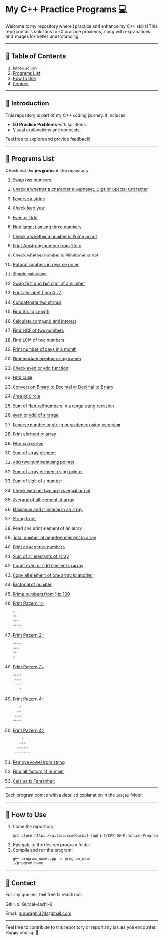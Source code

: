 # My C++ Practice Programs 💻

Welcome to my repository where I practice and enhance my C++ skills! This repo contains solutions to 50 practice problems, along with explanations and images for better understanding.

---

## 📜 Table of Contents
1. [Introduction](#introduction)
2. [Programs List](#programs-list)
3. [How to Use](#how-to-use)
4. [Contact](#-contact)

---

## 🔰 Introduction
This repository is part of my C++ coding journey. It includes:
- **50 Practice Problems** with solutions.
- Visual explanations and concepts.

Feel free to explore and provide feedback!

---

## 📝 Programs List
Check out the **programs** in the repository:

1. [Swap two numbers](https://github.com/Gurpal-saghi-9/CPP-50-Practice-Programs/tree/main/01.%20Swap%20two%20numbers) 
2. [Check a whether a character is Alphabet, Digit or Special Character](https://github.com/Gurpal-saghi-9/CPP-50-Practice-Programs/tree/main/02.%20Check%20a%20character%20is%20alpha%2C%20dig%2C%20special%20char)
3. [Reverse a string](https://github.com/Gurpal-saghi-9/CPP-50-Practice-Programs/tree/main/03.%20Reverse%20a%20String)
4. [Check leep year]()
5. [Even or Odd]()
6. [Find largest among three numbers]()
7. [Check a whether a number is Prime or not]()
8. [Print Amstrong number from 1 to n]()
9. [Check whether number is Plindrome or not]()
10. [Natural numbers in reverse order]()
11. [Simple calculator]()
12. [Swap first and last digit of a number]()
13. [Print alphabet from A t Z]()
14. [Concatenate two strings]()
15. [Find String Length]()
16. [Calculate compund and interest]()
17. [Find HCF of two numbers]()
18. [Find LCM of two numbers]()
19. [Print number of days in a month]()
20. [Find maxium number using switch]()
21. [Check even or odd function]()
22. [Find cube]()
23. [Conversion Binary to Decimal or Decimal to Binary]()
24. [Area of Circle]()
25. [Sum of Naturall numbers in a range using recusion]()
26. [even or odd of a range]()
27. [Reverse number or string or sentence using recursion]()
28. [Print element of array]()
29. [Fibonaci series]()
30. [Sum of array element]()
31. [Add two numbersusing pointer]()
32. [Sum of array element using pointer]()
33. [Sum of digit of a number]()
34. [Check wetcher two arrays equal or not]()
35. [Average of all element of array]()
36. [Maximum and minimum in an array]()
37. [String to int]()
38. [Read and print element of an array]()
39. [Total number of negetive element in array]()
40. [Print all negetive numbers]()
41. [Sum of all elements of array]()
42. [Count even or odd element in array]()
43. [Copy all element of one array to another]()
44. [Factorial of number]()
45. [Prime numbers from 1 to 100]()
46. [Print Pattern 1:-]()
    ```python
    *
    **
    ***
    ****
    ```
47. [Print Pattern 2:-]()
    ```python
    ****
    ***
    **
    *
    ```

48. [Print Pattern 3:-]()
    ```python
    ****
     ***
      **
       *
    ```

49. [Print Pattern 4:-]()
    ```python
       *
      **
     ***
    ****
    ```
50. [Print Pattern 4:-]()
    ```python
        *
       ***
      *****
     *******
      ```

51. [Remove vowel from string]()
52. [Find all factors of number]()
53. [Celsius to Fahrenheit]()

---

Each program comes with a detailed explanation in the `Images` folder.

---

## 🚀 How to Use
1. Clone the repository:
   ```bash
   git clone https://github.com/Gurpal-saghi-9/CPP-50-Practice-Programs.git
2. Navigate to the desired program folder.
3. Compile and run the program:
   ```bash
   g++ program_name.cpp -o program_name
   ./program_name

---

## 📧 Contact
For any queries, feel free to reach out:

GitHub: Gurpal-saghi-9

Email: gurusaghi324@gmail.com

---

Feel free to contribute to this repository or report any issues you encounter. Happy coding! 🚀
